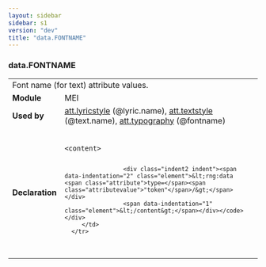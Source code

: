 ```yaml
---
layout: sidebar
sidebar: s1
version: "dev"
title: "data.FONTNAME"
---
```

<div class="macroSpec">
   <h3 id="data.FONTNAME">data.FONTNAME</h3>
   <table class="wovenodd">
      <tr>
         <td colspan="2" class="wovenodd-col2">Font name (for text) attribute
            values.
         </td>
      </tr>
      <tr>
         <td class="wovenodd-col1"><strong>Module</strong></td>
         <td class="wovenodd-col2">MEI</td>
      </tr>
      <tr>
         <td class="wovenodd-col1"><strong>Used by</strong></td>
         <td class="wovenodd-col2">
            <div class="parent"><a class="link_odd_classSpec" href="{{ site.baseurl }}/{{ page.version }}/attribute-classes/att.lyricstyle.html">att.lyricstyle</a> (@lyric.name), <a class="link_odd_classSpec" href="{{ site.baseurl }}/{{ page.version }}/attribute-classes/att.textstyle.html">att.textstyle</a> (@text.name), <a class="link_odd_classSpec" href="{{ site.baseurl }}/{{ page.version }}/attribute-classes/att.typography.html">att.typography</a> (@fontname)
            </div>
         </td>
      </tr>
      <tr>
         <td class="wovenodd-col1"><strong>Declaration</strong></td>
         <td class="wovenodd-col2">
            <div class="code" xml:space="preserve" data-lang="ODD"><code>
                  <div class="indent1 indent"><span data-indentation="1" class="element">&lt;content&gt;</span>
                     
                     <div class="indent2 indent"><span data-indentation="2" class="element">&lt;rng:data <span class="attribute">type=</span><span class="attributevalue">"token"</span>/&gt;</span></div>
                     <span data-indentation="1" class="element">&lt;/content&gt;</span></div></code></div>
         </td>
      </tr>
   </table>
</div>